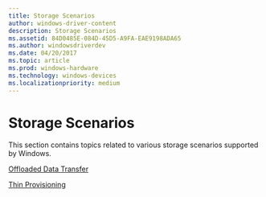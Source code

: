 ```yaml
---
title: Storage Scenarios
author: windows-driver-content
description: Storage Scenarios
ms.assetid: 84D0485E-084D-45D5-A9FA-EAE9198ADA65
ms.author: windowsdriverdev
ms.date: 04/20/2017
ms.topic: article
ms.prod: windows-hardware
ms.technology: windows-devices
ms.localizationpriority: medium
---
```


# Storage Scenarios


This section contains topics related to various storage scenarios supported by Windows.

[Offloaded Data Transfer](offloaded-data-transfer.md)

[Thin Provisioning](thin-provisioning.md)

 

 




